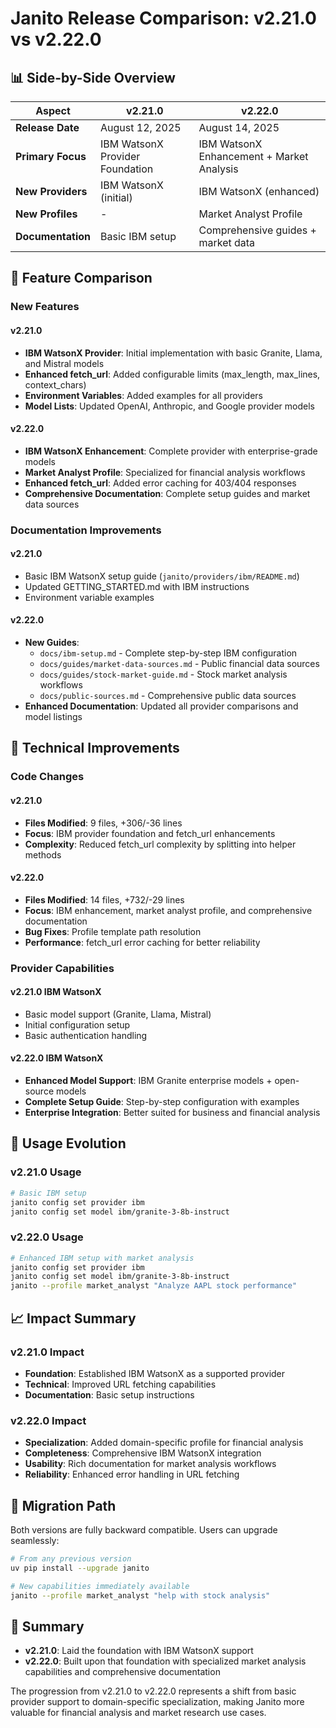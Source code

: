 # Janito Release Comparison: v2.21.0 vs v2.22.0

## 📊 Side-by-Side Overview

| Aspect | v2.21.0 | v2.22.0 |
|--------|---------|---------|
| **Release Date** | August 12, 2025 | August 14, 2025 |
| **Primary Focus** | IBM WatsonX Provider Foundation | IBM WatsonX Enhancement + Market Analysis |
| **New Providers** | IBM WatsonX (initial) | IBM WatsonX (enhanced) |
| **New Profiles** | - | Market Analyst Profile |
| **Documentation** | Basic IBM setup | Comprehensive guides + market data |

## 🚀 Feature Comparison

### New Features

#### v2.21.0
- **IBM WatsonX Provider**: Initial implementation with basic Granite, Llama, and Mistral models
- **Enhanced fetch_url**: Added configurable limits (max_length, max_lines, context_chars)
- **Environment Variables**: Added examples for all providers
- **Model Lists**: Updated OpenAI, Anthropic, and Google provider models

#### v2.22.0
- **IBM WatsonX Enhancement**: Complete provider with enterprise-grade models
- **Market Analyst Profile**: Specialized for financial analysis workflows
- **Enhanced fetch_url**: Added error caching for 403/404 responses
- **Comprehensive Documentation**: Complete setup guides and market data sources

### Documentation Improvements

#### v2.21.0
- Basic IBM WatsonX setup guide (`janito/providers/ibm/README.md`)
- Updated GETTING_STARTED.md with IBM instructions
- Environment variable examples

#### v2.22.0
- **New Guides**:
  - `docs/ibm-setup.md` - Complete step-by-step IBM configuration
  - `docs/guides/market-data-sources.md` - Public financial data sources
  - `docs/guides/stock-market-guide.md` - Stock market analysis workflows
  - `docs/public-sources.md` - Comprehensive public data sources
- **Enhanced Documentation**: Updated all provider comparisons and model listings

## 🔧 Technical Improvements

### Code Changes

#### v2.21.0
- **Files Modified**: 9 files, +306/-36 lines
- **Focus**: IBM provider foundation and fetch_url enhancements
- **Complexity**: Reduced fetch_url complexity by splitting into helper methods

#### v2.22.0
- **Files Modified**: 14 files, +732/-29 lines
- **Focus**: IBM enhancement, market analyst profile, and comprehensive documentation
- **Bug Fixes**: Profile template path resolution
- **Performance**: fetch_url error caching for better reliability

### Provider Capabilities

#### v2.21.0 IBM WatsonX
- Basic model support (Granite, Llama, Mistral)
- Initial configuration setup
- Basic authentication handling

#### v2.22.0 IBM WatsonX
- **Enhanced Model Support**: IBM Granite enterprise models + open-source models
- **Complete Setup Guide**: Step-by-step configuration with examples
- **Enterprise Integration**: Better suited for business and financial analysis

## 🎯 Usage Evolution

### v2.21.0 Usage
```bash
# Basic IBM setup
janito config set provider ibm
janito config set model ibm/granite-3-8b-instruct
```

### v2.22.0 Usage
```bash
# Enhanced IBM setup with market analysis
janito config set provider ibm
janito config set model ibm/granite-3-8b-instruct
janito --profile market_analyst "Analyze AAPL stock performance"
```

## 📈 Impact Summary

### v2.21.0 Impact
- **Foundation**: Established IBM WatsonX as a supported provider
- **Technical**: Improved URL fetching capabilities
- **Documentation**: Basic setup instructions

### v2.22.0 Impact
- **Specialization**: Added domain-specific profile for financial analysis
- **Completeness**: Comprehensive IBM WatsonX integration
- **Usability**: Rich documentation for market analysis workflows
- **Reliability**: Enhanced error handling in URL fetching

## 🔄 Migration Path

Both versions are fully backward compatible. Users can upgrade seamlessly:

```bash
# From any previous version
uv pip install --upgrade janito

# New capabilities immediately available
janito --profile market_analyst "help with stock analysis"
```

## 🎉 Summary

- **v2.21.0**: Laid the foundation with IBM WatsonX support
- **v2.22.0**: Built upon that foundation with specialized market analysis capabilities and comprehensive documentation

The progression from v2.21.0 to v2.22.0 represents a shift from basic provider support to domain-specific specialization, making Janito more valuable for financial analysis and market research use cases.